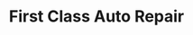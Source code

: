 ---
title: "First Class Auto Repair"
url: /rogers-city/first-class-auto-repair/
shop: Autowerkstatt
---